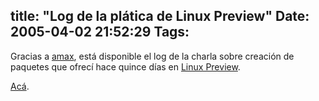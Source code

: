 title: "Log de la plática de Linux Preview"
Date: 2005-04-02 21:52:29
Tags: 
---
<p>Gracias a <a href="http://www.tech-guy.ca">amax</a>, está disponible el log de la charla sobre creación de paquetes que ofrecí hace quince días en <a href="http://www.linuxpreview.com">Linux Preview</a>.</p>
<p><a href="http://www.damog.net/files/docs/creacion-paquetes.log">Acá</a>.</p>
<br/><br/>
